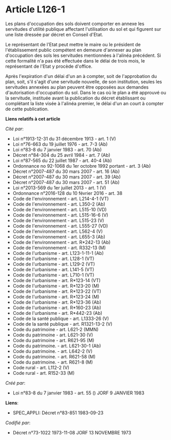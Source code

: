 # Article L126-1

Les plans d'occupation des sols doivent comporter en annexe les servitudes d'utilité publique affectant l'utilisation du sol
et qui figurent sur une liste dressée par décret en Conseil d'Etat.

Le représentant de l'Etat peut mettre le maire ou le président de l'établissement public compétent en demeure d'annexer au
plan d'occupation des sols les servitudes mentionnées à l'alinéa précédent. Si cette formalité n'a pas été effectuée dans le
délai de trois mois, le représentant de l'Etat y procède d'office.

Après l'expiration d'un délai d'un an à compter, soit de l'approbation du plan, soit, s'il s'agit d'une servitude nouvelle,
de son institution, seules les servitudes annexées au plan peuvent être opposées aux demandes d'autorisation d'occupation du
sol. Dans le cas où le plan a été approuvé ou la servitude, instituée avant la publication du décret établissant ou
complétant la liste visée à l'alinéa premier, le délai d'un an court à compter de cette publication.

**Liens relatifs à cet article**

_Cité par_:

  - Loi n°1913-12-31 du 31 décembre 1913 - art. 1 (V)
  - Loi n°76-663 du 19 juillet 1976 - art. 7-3 (Ab)
  - Loi n°83-8 du 7 janvier 1983 - art. 70 (Ab)
  - Décret n°84-304 du 25 avril 1984 - art. 7 (Ab)
  - Loi n°87-565 du 22 juillet 1987 - art. 40-4 (Ab)
  - Ordonnance no 92-1068 du 1er octobre 1992 portant  - art. 3 (Ab)
  - Décret n°2007-487 du 30 mars 2007 - art. 16 (Ab)
  - Décret n°2007-487 du 30 mars 2007 - art. 39 (Ab)
  - Décret n°2007-487 du 30 mars 2007 - art. 51 (Ab)
  - Loi n°2013-569 du 1er juillet 2013 - art. 1 (V)
  - Ordonnance n°2016-128 du 10 février 2016 - art. 38
  - Code de l'environnement - art. L214-4-1 (VT)
  - Code de l'environnement - art. L350-2 (Ab)
  - Code de l'environnement - art. L515-10 (VD)
  - Code de l'environnement - art. L515-16-6 (V)
  - Code de l'environnement - art. L515-23 (V)
  - Code de l'environnement - art. L555-27 (VD)
  - Code de l'environnement - art. L562-4 (V)
  - Code de l'environnement - art. L655-3 (Ab)
  - Code de l'environnement - art. R*242-13 (Ab)
  - Code de l'environnement - art. R332-13 (M)
  - Code de l'urbanisme - art. L123-1-11-1 (Ab)
  - Code de l'urbanisme - art. L128-1 (VT)
  - Code de l'urbanisme - art. L129-2 (VT)
  - Code de l'urbanisme - art. L141-5 (VT)
  - Code de l'urbanisme - art. L710-1 (VT)
  - Code de l'urbanisme - art. R*123-14 (VT)
  - Code de l'urbanisme - art. R*123-20 (M)
  - Code de l'urbanisme - art. R*123-22 (VT)
  - Code de l'urbanisme - art. R*123-24 (M)
  - Code de l'urbanisme - art. R*123-36 (Ab)
  - Code de l'urbanisme - art. R*160-23 (Ab)
  - Code de l'urbanisme - art. R*442-23 (Ab)
  - Code de la santé publique - art. L1333-26 (V)
  - Code de la santé publique - art. R1321-13-2 (V)
  - Code du patrimoine - art. L621-2 (MMN)
  - Code du patrimoine - art. L621-30 (V)
  - Code du patrimoine - art. R621-95 (M)
  - Code du patrimoine. - art. L621-30-1 (Ab)
  - Code du patrimoine. - art. L642-2 (V)
  - Code du patrimoine. - art. R621-58 (M)
  - Code du patrimoine. - art. R621-8 (M)
  - Code rural - art. L112-2 (V)
  - Code rural - art. R152-33 (M)

_Créé par_:

  - Loi n°83-8 du 7 janvier 1983 - art. 55 () JORF 9 JANVIER 1983

**Liens**:

  - SPEC_APPLI: Décret n°83-851 1983-09-23

_Codifié par_:

  - Décret n°73-1022 1973-11-08 JORF 13 NOVEMBRE 1973
